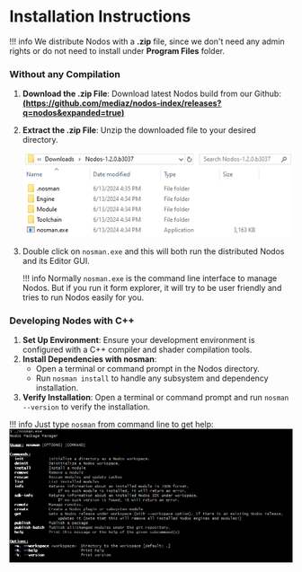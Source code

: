# Installation Instructions

!!! info
    We distribute Nodos with a **.zip** file, since we don't need any admin rights or do not need to install under **Program Files** folder.

### Without any Compilation

1. **Download the .zip File**: Download latest Nodos build from our Github: **[(https://github.com/mediaz/nodos-index/releases?q=nodos&expanded=true)](https://github.com/mediaz/nodos-index/releases?q=nodos&expanded=true)**

3. **Extract the .zip File**: Unzip the downloaded file to your desired directory.
   
    ![zip folder](images/zip_contents.png)
     
4. Double click on `nosman.exe` and this will both run the distributed Nodos and its Editor GUI.

    !!! info
        Normally `nosman.exe` is the command line interface to manage Nodos. But if you run it form explorer, it will try to be user friendly and tries to run Nodos easily for you.

### Developing Nodes with C++

1. **Set Up Environment**: Ensure your development environment is configured with a C++ compiler and shader compilation tools.
2. **Install Dependencies with nosman**:
    - Open a terminal or command prompt in the Nodos directory.
    - Run `nosman install` to handle any subsystem and dependency installation.
3. **Verify Installation**: Open a terminal or command prompt and run `nosman --version` to verify the installation.

!!! info
    Just type `nosman` from command line to get help:
    ![zip folder](images/nosman_help.png)